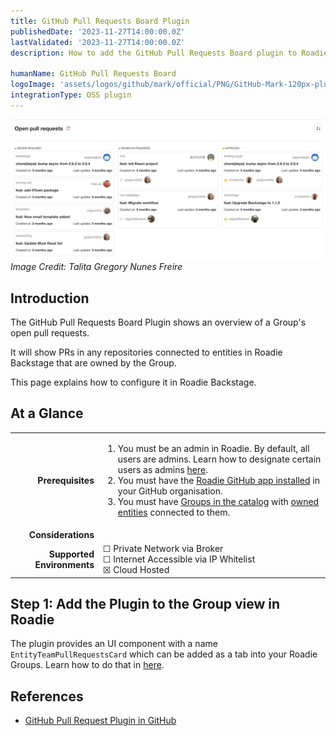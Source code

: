 ```yaml
---
title: GitHub Pull Requests Board Plugin
publishedDate: '2023-11-27T14:00:00.0Z'
lastValidated: '2023-11-27T14:00:00.0Z'
description: How to add the GitHub Pull Requests Board plugin to Roadie.

humanName: GitHub Pull Requests Board
logoImage: 'assets/logos/github/mark/official/PNG/GitHub-Mark-120px-plus.webp'
integrationType: OSS plugin
---
```


![GitHub Pull Requests Board Plugin](./github-pr-board.webp)
*Image Credit: Talita Gregory Nunes Freire*
## Introduction

The GitHub Pull Requests Board Plugin shows an overview of a Group's open pull requests. 

It will show PRs in any repositories connected to entities in Roadie Backstage that are owned by the Group.

This page explains how to configure it in Roadie Backstage.

## At a Glance
| | |
|---: | --- |
| **Prerequisites** | <ol><li>You must be an admin in Roadie. By default, all users are admins. Learn how to designate certain users as admins [here](/docs/getting-started/assigning-admins/).</li><li>You must have the [Roadie GitHub app installed](/docs/getting-started/adding-a-catalog-item/) in your GitHub organisation.</li><li>You must have [Groups in the catalog](/docs/getting-started/teams/#creating-users-and-groups) with [owned entities](https://backstage.io/docs/features/software-catalog/descriptor-format/#specowner-required) connected to them.</li></ol> |
| **Considerations** |  |
| **Supported Environments** | ☐ Private Network via Broker <br /> ☐ Internet Accessible via IP Whitelist <br /> ☒ Cloud Hosted |

## Step 1: Add the Plugin to the Group view in Roadie

The plugin provides an UI component with a name `EntityTeamPullRequestsCard` which can be added as a tab into your Roadie Groups. Learn how to do that in [here](/docs/details/updating-the-ui/).


## References

- [GitHub Pull Request Plugin in GitHub](https://github.com/backstage/community-plugins/tree/main/workspaces/github-pull-requests-board/plugins/github-pull-requests-board)
